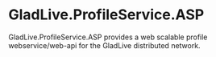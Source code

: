 # GladLive.ProfileService.ASP
GladLive.ProfileService.ASP provides a web scalable profile webservice/web-api for the GladLive distributed network.
